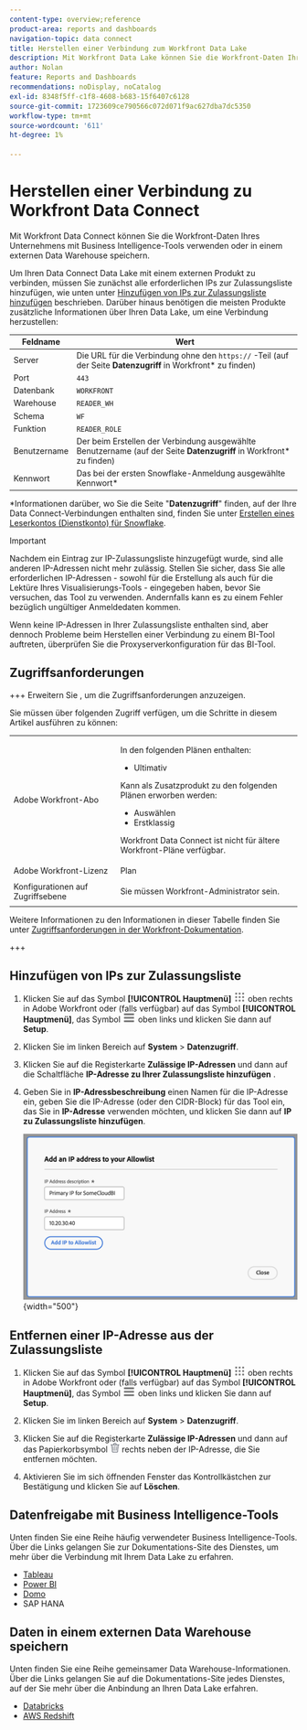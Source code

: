```yaml
---
content-type: overview;reference
product-area: reports and dashboards
navigation-topic: data connect
title: Herstellen einer Verbindung zum Workfront Data Lake
description: Mit Workfront Data Lake können Sie die Workfront-Daten Ihres Unternehmens mit beliebten Business Intelligence-Tools verwenden oder in einem externen Data Warehouse speichern.
author: Nolan
feature: Reports and Dashboards
recommendations: noDisplay, noCatalog
exl-id: 8348f5ff-c1f8-4608-b683-15f6407c6128
source-git-commit: 1723609ce790566c072d071f9ac627dba7dc5350
workflow-type: tm+mt
source-wordcount: '611'
ht-degree: 1%

---
```


# Herstellen einer Verbindung zu Workfront Data Connect

Mit Workfront Data Connect können Sie die Workfront-Daten Ihres Unternehmens mit Business Intelligence-Tools verwenden oder in einem externen Data Warehouse speichern.

Um Ihren Data Connect Data Lake mit einem externen Produkt zu verbinden, müssen Sie zunächst alle erforderlichen IPs zur Zulassungsliste hinzufügen, wie unten unter [Hinzufügen von IPs zur Zulassungsliste hinzufügen](#add-ips-to-the-allowlist) beschrieben. Darüber hinaus benötigen die meisten Produkte zusätzliche Informationen über Ihren Data Lake, um eine Verbindung herzustellen:

| Feldname | Wert |
|---------------|-------------|
| Server | Die URL für die Verbindung ohne den `https://` -Teil (auf der Seite **Datenzugriff** in Workfront* zu finden) |
| Port | `443` |
| Datenbank | `WORKFRONT` |
| Warehouse | `READER_WH` |
| Schema | `WF` |
| Funktion | `READER_ROLE` |
| Benutzername | Der beim Erstellen der Verbindung ausgewählte Benutzername (auf der Seite **Datenzugriff** in Workfront* zu finden) |
| Kennwort | Das bei der ersten Snowflake-Anmeldung ausgewählte Kennwort* |

*Informationen darüber, wo Sie die Seite &quot;**Datenzugriff**&quot; finden, auf der Ihre Data Connect-Verbindungen enthalten sind, finden Sie unter [Erstellen eines Leserkontos (Dienstkonto) für Snowflake](/help/quicksilver/reports-and-dashboards/data-lake/create-a-reader-account.md).

>[!IMPORTANT]
>
>Nachdem ein Eintrag zur IP-Zulassungsliste hinzugefügt wurde, sind alle anderen IP-Adressen nicht mehr zulässig. Stellen Sie sicher, dass Sie alle erforderlichen IP-Adressen - sowohl für die Erstellung als auch für die Lektüre Ihres Visualisierungs-Tools - eingegeben haben, bevor Sie versuchen, das Tool zu verwenden. Andernfalls kann es zu einem Fehler bezüglich ungültiger Anmeldedaten kommen.
>
>Wenn keine IP-Adressen in Ihrer Zulassungsliste enthalten sind, aber dennoch Probleme beim Herstellen einer Verbindung zu einem BI-Tool auftreten, überprüfen Sie die Proxyserverkonfiguration für das BI-Tool.

## Zugriffsanforderungen

+++ Erweitern Sie , um die Zugriffsanforderungen anzuzeigen.

Sie müssen über folgenden Zugriff verfügen, um die Schritte in diesem Artikel ausführen zu können:

<table style="table-layout:auto"> 
 <col> 
 <col> 
 <tbody> 
  <tr> 
   <td role="rowheader">Adobe Workfront-Abo</td> 
   <td><p>In den folgenden Plänen enthalten:</p>
    <ul>
        <li>Ultimativ</li> 
    </ul>    
   <p>Kann als Zusatzprodukt zu den folgenden Plänen erworben werden:</p> 
    <ul>
        <li>Auswählen</li> 
        <li>Erstklassig</li>
    </ul> 
    <p>Workfront Data Connect ist nicht für ältere Workfront-Pläne verfügbar.</p> 
   </td> </td> 
  </tr> 
  <tr> 
   <td role="rowheader">Adobe Workfront-Lizenz</td> 
   <td>Plan</td> 
  </tr> 
  <tr> 
   <td role="rowheader">Konfigurationen auf Zugriffsebene</td> 
   <td> <p>Sie müssen Workfront-Administrator sein.</p></td> 
  </tr> 
 </tbody> 
</table>

Weitere Informationen zu den Informationen in dieser Tabelle finden Sie unter [Zugriffsanforderungen in der Workfront-Dokumentation](/help/quicksilver/administration-and-setup/add-users/access-levels-and-object-permissions/access-level-requirements-in-documentation.md).

+++

## Hinzufügen von IPs zur Zulassungsliste

1. Klicken Sie auf das Symbol **[!UICONTROL Hauptmenü]** ![Hauptmenü](/help/_includes/assets/main-menu-icon.png) oben rechts in Adobe Workfront oder (falls verfügbar) auf das Symbol **[!UICONTROL Hauptmenü]**, das Symbol ![Hauptmenü](/help/_includes/assets/main-menu-icon-left-nav.png) oben links und klicken Sie dann auf **Setup**.

1. Klicken Sie im linken Bereich auf **System** > **Datenzugriff**.

1. Klicken Sie auf die Registerkarte **Zulässige IP-Adressen** und dann auf die Schaltfläche **IP-Adresse zu Ihrer Zulassungsliste hinzufügen** .

1. Geben Sie in **IP-Adressbeschreibung** einen Namen für die IP-Adresse ein, geben Sie die IP-Adresse (oder den CIDR-Block) für das Tool ein, das Sie in **IP-Adresse** verwenden möchten, und klicken Sie dann auf **IP zu Zulassungsliste hinzufügen**.

   ![IP-Adresse hinzufügen](/help/quicksilver/reports-and-dashboards/data-lake/assets/add-IP-allowlist.png) {width="500"}

## Entfernen einer IP-Adresse aus der Zulassungsliste

1. Klicken Sie auf das Symbol **[!UICONTROL Hauptmenü]** ![Hauptmenü](/help/_includes/assets/main-menu-icon.png) oben rechts in Adobe Workfront oder (falls verfügbar) auf das Symbol **[!UICONTROL Hauptmenü]**, das Symbol ![Hauptmenü](/help/_includes/assets/main-menu-icon-left-nav.png) oben links und klicken Sie dann auf **Setup**.

1. Klicken Sie im linken Bereich auf **System** > **Datenzugriff**.

1. Klicken Sie auf die Registerkarte **Zulässige IP-Adressen** und dann auf das Papierkorbsymbol ![Löschsymbol](/help/quicksilver/reports-and-dashboards/data-lake/assets/delete.png) rechts neben der IP-Adresse, die Sie entfernen möchten.

1. Aktivieren Sie im sich öffnenden Fenster das Kontrollkästchen zur Bestätigung und klicken Sie auf **Löschen**.

## Datenfreigabe mit Business Intelligence-Tools

Unten finden Sie eine Reihe häufig verwendeter Business Intelligence-Tools. Über die Links gelangen Sie zur Dokumentations-Site des Dienstes, um mehr über die Verbindung mit Ihrem Data Lake zu erfahren.

* [Tableau](https://help.tableau.com/current/pro/desktop/en-us/basicconnectoverview.htm)
* [Power BI](https://learn.microsoft.com/power-query/connectors/snowflake)
* [Domo](https://www.domo.com/appstore/connector/snowflake-connector/overview)
* SAP HANA

## Daten in einem externen Data Warehouse speichern

Unten finden Sie eine Reihe gemeinsamer Data Warehouse-Informationen. Über die Links gelangen Sie auf die Dokumentations-Site jedes Dienstes, auf der Sie mehr über die Anbindung an Ihren Data Lake erfahren.

* [Databricks](https://docs.databricks.com/en/connect/index.html)
* [AWS Redshift](https://docs.aws.amazon.com/redshift/latest/gsg/federated-query.html)
